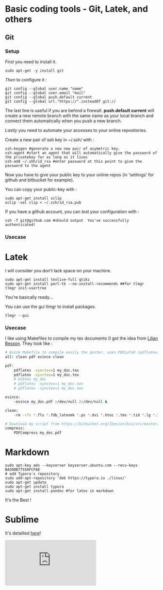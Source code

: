 # Basic coding tools - Git, Latek, and others



## Git

### Setup

*First* you need to install it.

```shell
sudo apt-get -y install git
```

*Then* to configure it :

```shell
git config --global user.name "name"
git config --global user.email "mail"
git config --global push.default current 
git config --global url."https://".insteadOf git://
```

The last line is useful if you are behind a firewall. **push.default current** will create a new remote branch with the same name as your local branch and connect them automatically when you push a new branch.

*Lastly* you need to automate your accesses to your online repositories.

Create a new pair of ssh key in ~/.ssh/ with :

```shell
ssh-keygen #generate a new new pair of asymetric key.
ssh-agent #start an agent that will automatically give the password of the privatekey for as long as it lives
ssh-add ~/.shh/id_rsa #enter password at this point to give the password to the agent
```

Now you have to give your public key to your online repos (in 'settings' for github and bitbucket for example).

You can copy your public-key with :

```shell
sudo apt-get install xclip
xclip -sel clip < ~/.ssh/id_rsa.pub
```

If you have a github account, you can *test* your configuration with :

```
ssh -T git@github.com #should output  You've successfully authenticated!
```

### Usecase





# Latek

I will consider you don't lack space on your machine.

```shell
sudo apt-get install texlive-full qtikz
sudo apt-get install perl-tk --no-install-recommends ##for tlmgr
tlmgr init-usertree
```

You're basically ready...

You can use the gui tlmgr to install packages.

```shell
tlmgr --gui
```

### Usecase

I like using Makefiles to compile my tex documents (I got the idea from [Lilian Besson](http://perso.crans.org/besson/index.fr.html). They look like :

```bash
# Quick Makefile to compile easily the poster, uses PDFLaTeX (pdflatex) and BibTeX (bibtex)
all: clean pdf evince clean

pdf:
	pdflatex -synctex=1 my_doc.tex
	pdflatex -synctex=1 my_doc.tex
	# bibtex my_doc 
	# pdflatex -synctex=1 my_doc.tex
	# pdflatex -synctex=1 my_doc.tex

evince:
	-evince my_doc.pdf >/dev/null 2>/dev/null &

clean:
	-rm -rfv *.fls *.fdb_latexmk *.ps *.dvi *.htoc *.tms *.tid *.lg *.log *.id[vx] *.vrb *.toc *.snm *.nav *.htmp *.aux *.tmp *.out *.haux *.hidx *.bbl *.blg *.brf *.lof *.ilg *.ind *.meta *.fdb_latexmk *.fls *.synctex.gz*

# Download my script from https://bitbucket.org/lbesson/bin/src/master/PDFCompress
compress:
	PDFCompress my_doc.pdf
```



# Markdown

```shell
sudo apt-key adv --keyserver keyserver.ubuntu.com --recv-keys BA300B7755AFCFAE
# add Typora's repository
sudo add-apt-repository 'deb https://typora.io ./linux/'
sudo apt-get update
sudo apt-get install typora
sudo apt-get install pandoc #for latex in markdown
```

It's the Best !

# Sublime

It's detailled [here](https://github.com/ThibaultGROUEIX/workflow_and_installs/tree/master/initial_steps.md)!



[![Analytics](https://ga-beacon.appspot.com/UA-91308638-2/github.com/ThibaultGROUEIX/workflow_and_installs/basic_coding_tools.md?pixel)](https://github.com/ThibaultGROUEIX/workflow_and_installs/)